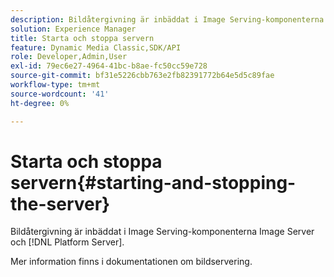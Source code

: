 ```yaml
---
description: Bildåtergivning är inbäddat i Image Serving-komponenterna Image Server och  [!DNL Platform Server] .
solution: Experience Manager
title: Starta och stoppa servern
feature: Dynamic Media Classic,SDK/API
role: Developer,Admin,User
exl-id: 79ec6e27-4964-41bc-b8ae-fc50cc59e728
source-git-commit: bf31e5226cbb763e2fb82391772b64e5d5c89fae
workflow-type: tm+mt
source-wordcount: '41'
ht-degree: 0%

---
```


# Starta och stoppa servern{#starting-and-stopping-the-server}

Bildåtergivning är inbäddat i Image Serving-komponenterna Image Server och [!DNL Platform Server].

Mer information finns i dokumentationen om bildservering.
